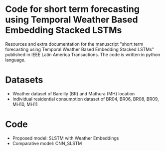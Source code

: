 # **Code for short term forecasting using Temporal Weather Based Embedding Stacked LSTMs**
Resources and extra documentation for the manuscript "short term forecasting using Temporal Weather Based Embedding Stacked LSTMs" published in IEEE Latin America Transactions. 
The code is written in python language.
# **Datasets**
* Weather dataset of Bareilly (BR) and Mathura (MH) location
* Individual residential consumption dataset of BR04, BR06, BR08, BR09, MH10, MH11
# **Code**
* Proposed model: SLSTM with Weather Embeddings
* Comparative model: CNN_SLSTM
